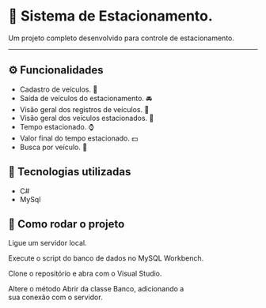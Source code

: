 # 🚗 Sistema de Estacionamento.

Um projeto completo desenvolvido para controle de estacionamento.

---

## ⚙ Funcionalidades

- Cadastro de veículos. 📝
- Saída de veículos do estacionamento. 🚘
- Visão geral dos registros de veículos. 📄
- Visão geral dos veículos estacionados.  👀
- Tempo estacionado. ⌚
- Valor final do tempo estacionado. 💵
- Busca por veículo. 🧐


## 📡 Tecnologias utilizadas

- C#
- MySql

## 🛞 Como rodar o projeto
Ligue um servidor local. </br>

Execute o script do banco de dados no MySQL Workbench. </br>

Clone o repositório e abra com o Visual Studio. </br>

Altere o método Abrir da classe Banco, adicionando a </br>
sua conexão com o servidor.
